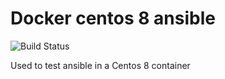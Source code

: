 # Docker centos 8 ansible

![Build Status](https://github.com/dovry/docker_centos8_ansible/workflows/Basic%20build%20and%20push%20to%20Docker%20hub/badge.svg)

Used to test ansible in a Centos 8 container
